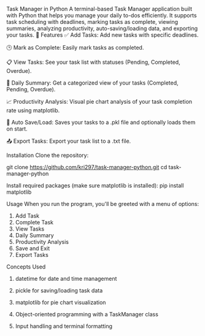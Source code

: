 Task Manager in Python
A terminal-based Task Manager application built with Python that helps you manage your daily to-dos efficiently. 
It supports task scheduling with deadlines, marking tasks as complete, viewing summaries, analyzing productivity, auto-saving/loading data, and exporting your tasks.
🚀 Features
✅ Add Tasks: Add new tasks with specific deadlines.

🕒 Mark as Complete: Easily mark tasks as completed.

📋 View Tasks: See your task list with statuses (Pending, Completed, Overdue).

📅 Daily Summary: Get a categorized view of your tasks (Completed, Pending, Overdue).

📈 Productivity Analysis: Visual pie chart analysis of your task completion rate using matplotlib.

💾 Auto Save/Load: Saves your tasks to a .pkl file and optionally loads them on start.

📤 Export Tasks: Export your task list to a .txt file.

Installation
Clone the repository:

git clone https://github.com/kri297/task-manager-python.git
cd task-manager-python

Install required packages (make sure matplotlib is installed):
pip install matplotlib

Usage
When you run the program, you'll be greeted with a menu of options:


1. Add Task
2. Complete Task
3. View Tasks
4. Daily Summary
5. Productivity Analysis
6. Save and Exit
7. Export Tasks

 Concepts Used
1. datetime for date and time management

2. pickle for saving/loading task data

3. matplotlib for pie chart visualization

4. Object-oriented programming with a TaskManager class

5. Input handling and terminal formatting
